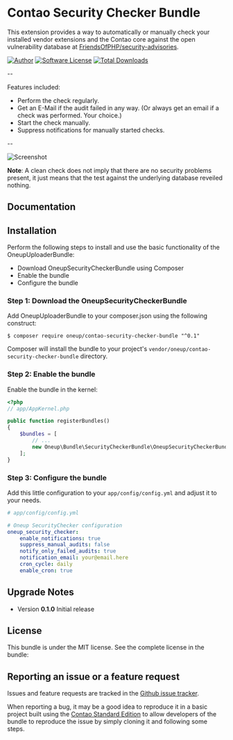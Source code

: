 Contao Security Checker Bundle
==============================

This extension provides a way to automatically or manually check your installed vendor extensions and the Contao core against the open vulnerability database at [FriendsOfPHP/security-advisories](https://github.com/FriendsOfPHP/security-advisories).

[![Author](http://img.shields.io/badge/author-@1upgmbh-blue.svg?style=flat-square)](https://twitter.com/1upgmbh)
[![Software License](http://img.shields.io/badge/license-MIT-brightgreen.svg?style=flat-square)](LICENSE)
[![Total Downloads](http://img.shields.io/packagist/dt/oneup/contao-security-checker-bundle.svg?style=flat-square)](https://packagist.org/packages/oneup/contao-security-checker-bundle)

-- 

Features included:
* Perform the check regularly.
* Get an E-Mail if the audit failed in any way. (Or always get an email if a check was performed. Your choice.)
* Start the check manually.
* Suppress notifications for manually started checks.

--

![Screenshot](https://cloud.githubusercontent.com/assets/754921/15356457/11e74f6e-1cf9-11e6-9d63-a13de0ef31b3.png)

**Note**: A clean check does not imply that there are no security problems present, it just means that the test against the underlying database reveiled nothing.

Documentation
-------------

## Installation

Perform the following steps to install and use the basic functionality of the OneupUploaderBundle:

* Download OneupSecurityCheckerBundle using Composer
* Enable the bundle
* Configure the bundle

### Step 1: Download the OneupSecurityCheckerBundle

Add OneupUploaderBundle to your composer.json using the following construct:

    $ composer require oneup/contao-security-checker-bundle "^0.1"

Composer will install the bundle to your project's ``vendor/oneup/contao-security-checker-bundle`` directory.

### Step 2: Enable the bundle

Enable the bundle in the kernel:

``` php
<?php
// app/AppKernel.php

public function registerBundles()
{
    $bundles = [
        // ...
        new Oneup\Bundle\SecurityCheckerBundle\OneupSecurityCheckerBundle(),
    ];
}
```

### Step 3: Configure the bundle

Add this little configuration to your `app/config/config.yml` and adjust it to your needs.

```yaml
# app/config/config.yml

# Oneup SecurityChecker configuration
oneup_security_checker:
    enable_notifications: true
    suppress_manual_audits: false
    notify_only_failed_audits: true
    notification_email: your@email.here
    cron_cycle: daily
    enable_cron: true
```

Upgrade Notes
-------------
* Version **0.1.0** Initial release

License
-------

This bundle is under the MIT license. See the complete license in the bundle:


Reporting an issue or a feature request
---------------------------------------

Issues and feature requests are tracked in the [Github issue tracker](https://github.com/1up-lab/contao-security-checker-bundle/issues).

When reporting a bug, it may be a good idea to reproduce it in a basic project
built using the [Contao Standard Edition](https://github.com/contao/standard-edition)
to allow developers of the bundle to reproduce the issue by simply cloning it
and following some steps.
